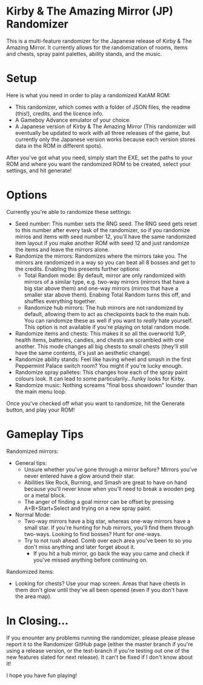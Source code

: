 # Kirby & The Amazing Mirror (JP) Randomizer
This is a multi-feature randomizer for the Japanese release of Kirby &amp; The Amazing Mirror. It currently allows for the randomization of rooms, items and chests, spray paint palettes, ability stands, and the music.

# Setup
Here is what you need in order to play a randomized KatAM ROM:
- This randomizer, which comes with a folder of JSON files, the readme (this!), credits, and the licence info.
- A Gameboy Advance emulator of your choice.
- A Japanese version of Kirby & The Amazing Mirror (This randomizer will eventually be updated to work with all three releases of the game, but currently only the Japanese version works because each version stores data in the ROM in different spots).

After you've got what you need, simply start the EXE, set the paths to your ROM and where you want the randomized ROM to be created, select your settings, and hit generate!

# Options
Currently you're able to randomize these settings:
- Seed number: This number sets the RNG seed. The RNG seed gets reset to this number after every task of the randomizer, so if you randomize mirros and items with seed number 12, you'll have the same randomized item layout if you make another ROM with seed 12 and just randomize the items and leave the mirrors alone.
- Randomize the mirrors: Randomizes where the mirrors take you. The mirrors are randomized in a way so you can beat all 8 bosses and get to the credits. Enabling this presents further options:
  - Total Random mode: By default, mirror are only randomized with mirrors of a similar type, e.g. two-way mirrors (mirrors that have a big star above them) and one-way mirrors (mirros that have a smaller star above them). Enabing Total Random turns this off, and shuffles everything together.
  - Randomize hub mirrors: The hub mirrors are not randomized by default, allowing them to act as checkpoints back to the main hub. You can randomize these as well if you want to *really* hate yourself. This option is not available if you're playing on total random mode.
- Randomize items and chests: This makes it so all the overworld 1UP, health items, batteries, candies, and chests are scrambled with one another. This mode changes all big chests to small chests (they'll still have the same contents, it's just an aesthetic change).
- Randomize ability stands: Feel like having wheel and smash in the first Peppermint Palace switch room? You might if you're lucky enough.
- Randomize spray palletes: This changes how each of the spray paint colours look. It can lead to some particularily...funky looks for Kirby.
- Randomize music: Nothing screams "final boss showdown" lounder than the main menu loop.

Once you've checked off what you want to randomize, hit the Generate button, and play your ROM!

# Gameplay Tips
Randomized mirrors:
- General tips:
  - Unsure whether you've gone through a mirror before? Mirrors you've never entered have a glow around their star.
  - Abilities like Rock, Burning, and Smash are great to have on hand because you'll never know when you'll need to break a wooden peg or a metal block.
  - The anger of finding a goal mirror can be offset by pressing A+B+Start+Select and trying on a new spray paint.
- Normal Mode:
  - Two-way mirrors have a big star, whereas one-way mirrors have a small star. If you're hunting for hub mirrors, you'll find them through two-ways. Looking to find bosses? Hunt for one-ways.
  - Try to not rush ahead. Comb over each area you've been to so you don't miss anything and later forget about it.
    - If you hit a hub mirror, go back the way you came and check if you've missed anything before continuing on.

Randomized items:
- Looking for chests? Use your map screen. Areas that have chests in them don't glow until they've all been opened (even if you don't have the area map).

# In Closing...
If you enounter any problems running the randomizer, please please please report it to the Randomizer GitHub page (either the master branch if you're using a release version, or the test-branch if you're testing out one of the new features slated for next release). It can't be fixed if I don't know about it!

I hope you have fun playing!
